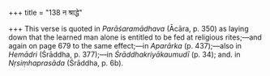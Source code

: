 +++
title = "138 न श्राद्धे"

+++
This verse is quoted in *Parāśaramādhava* (Ācāra, p. 350) as laying down
that the learned man alone is entitled to be fed at religious rites;—and
again on page 679 to the same effect;—in *Aparārka* (p. 437);—also in
*Hemādri* (Śrāddha, p. 377);—in *Śrāddhakriyākaumudī* (p. 34); and. in
*Nṛsiṃhaprasāda* (Śrāddha, p. 6b).


